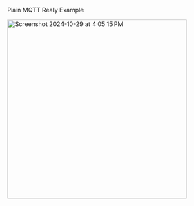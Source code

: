Plain MQTT Realy Example


<img width="416" alt="Screenshot 2024-10-29 at 4 05 15 PM" src="https://github.com/user-attachments/assets/83b18c6f-af39-45b9-96af-1c68a416eecc">
